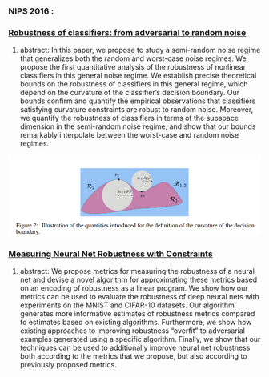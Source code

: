 ### NIPS 2016 :

### [Robustness of classifiers: from adversarial to random noise](https://arxiv.org/abs/1608.08967)

1. abstract: 
In this paper, we propose to study a semi-random noise regime
that generalizes both the random and worst-case noise regimes. We propose
the first quantitative analysis of the robustness of nonlinear classifiers in this
general noise regime. We establish precise theoretical bounds on the robustness of
classifiers in this general regime, which depend on the curvature of the classifier’s
decision boundary. Our bounds confirm and quantify the empirical observations that
classifiers satisfying curvature constraints are robust to random noise. Moreover,
we quantify the robustness of classifiers in terms of the subspace dimension in
the semi-random noise regime, and show that our bounds remarkably interpolate
between the worst-case and random noise regimes.

![car](figures/carveture.png)

### [Measuring Neural Net Robustness with Constraints](https://arxiv.org/abs/1605.07262)

1. abstract:
We propose metrics for measuring the robustness of a neural net and
devise a novel algorithm for approximating these metrics based on an encoding of
robustness as a linear program. We show how our metrics can be used to evaluate
the robustness of deep neural nets with experiments on the MNIST and CIFAR-10
datasets. Our algorithm generates more informative estimates of robustness metrics
compared to estimates based on existing algorithms. Furthermore, we show how
existing approaches to improving robustness “overfit” to adversarial examples
generated using a specific algorithm. Finally, we show that our techniques can be
used to additionally improve neural net robustness both according to the metrics
that we propose, but also according to previously proposed metrics.
